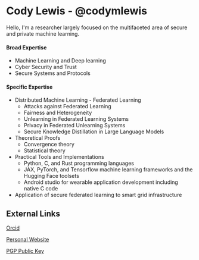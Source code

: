 # Cody Lewis - @codymlewis

Hello, I'm a researcher largely focused on the multifaceted area of secure and private machine learning.

#### Broad Expertise

* Machine Learning and Deep learning
* Cyber Security and Trust
* Secure Systems and Protocols

#### Specific Expertise

* Distributed Machine Learning - Federated Learning
  * Attacks against Federated Learning
  * Fairness and Heterogeneity
  * Unlearning in Federated Learning Systems
  * Privacy in Federated Unlearning Systems
  * Secure Knowledge Distillation in Large Language Models
* Theoretical Proofs
  * Convergence theory
  * Statistical theory
* Practical Tools and Implementations
  * Python, C, and Rust programming languages
  * JAX, PyTorch, and Tensorflow machine learning frameworks and the Hugging Face toolsets
  * Android studio for wearable application development including native C code
* Application of secure federated learning to smart grid infrastructure

## External Links

[Orcid](https://orcid.org/0000-0002-7796-3230)

[Personal Website](https://codymlewis.com)

[PGP Public Key](https://codymlewis.com/cody.gpg)
